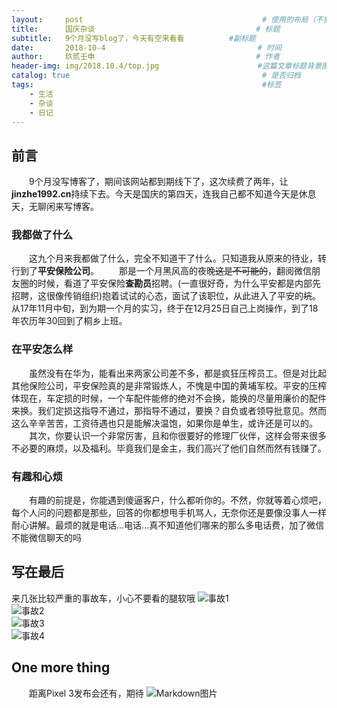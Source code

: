 ```yaml
---
layout:     post   				                        # 使用的布局（不需要改）
title:      国庆杂谈   			            	        # 标题 
subtitle:   9个月没写blog了，今天有空来看看          #副标题
date:       2018-10-4            				       # 时间
author:     玖贰壬申					            	# 作者
header-img: img/2018.10.4/top.jpg 	                   #这篇文章标题背景图片
catalog: true 					                     	# 是否归档
tags:							                     	#标签
    - 生活
    - 杂谈
    - 日记
---
```


## 前言
&emsp;&emsp;9个月没写博客了，期间该网站都到期线下了，这次续费了两年，让**jinzhe1992.cn**持续下去。今天是国庆的第四天，连我自己都不知道今天是休息天，无聊闲来写博客。


### 我都做了什么
&emsp;&emsp;这九个月来我都做了什么，完全不知道干了什么。只知道我从原来的待业，转行到了**平安保险公司**。
&emsp;&emsp;那是一个月黑风高的夜晚~~这是不可能的~~，翻阅微信朋友圈的时候，看道了平安保险**查勘员**招聘。(一直很好奇，为什么平安都是内部先招聘，这很像传销组织)抱着试试的心态，面试了该职位，从此进入了平安的~~坑~~。从17年11月中旬，到为期一个月的实习，终于在12月25日自己上岗操作，到了18年农历年30回到了桐乡上班。


### 在平安怎么样
&emsp;&emsp;虽然没有在华为，能看出来两家公司差不多，都是疯狂压榨员工。但是对比起其他保险公司，平安保险真的是非常锻炼人，不愧是中国的黄埔军校。平安的压榨体现在，车定损的时候，一个车配件能修的绝对不会换，能换的尽量用廉价的配件来换。我们定损这指导不通过，那指导不通过，要换？自负或者领导批意见。然而这么辛辛苦苦，工资待遇也只是能解决温饱，如果你是单生，或许还是可以的。
&emsp;&emsp;其次，你要认识一个非常厉害，且和你很要好的修理厂伙伴，这样会带来很多不必要的麻烦，以及福利。毕竟我们是金主，我们高兴了他们自然而然有钱赚了。


### 有趣和心烦
&emsp;&emsp;有趣的前提是，你能遇到傻逼客户，什么都听你的。不然，你就等着心烦吧，每个人问的问题都是那些，回答的你都想甩手机骂人，无奈你还是要像没事人一样耐心讲解。最烦的就是电话...电话...真不知道他们哪来的那么多电话费，加了微信不能微信聊天的吗


## 写在最后
来几张比较严重的事故车，小心不要看的腿软哦
![事故1](http://oww4kn1d0.bkt.clouddn.com/2018.10.04-1.jpg)<br>
![事故2](http://oww4kn1d0.bkt.clouddn.com/2018.10.04-2.jpg)<br>
![事故3](http://oww4kn1d0.bkt.clouddn.com/2018.10.04-3.jpg)<br>
![事故4](http://oww4kn1d0.bkt.clouddn.com/2018.10.04-4.jpg)<br>

## One more thing
&emsp;&emsp;距离Pixel 3发布会还有，期待
![Markdown图片](http://oww4kn1d0.bkt.clouddn.com/2018.10.04-5.jpg)
